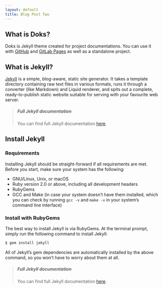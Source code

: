```yaml
---
layout: default
title: Blog Post Two
---
```

## What is Doks?

Doks is Jekyll theme created for project documentations.
You can use it with [GitHub](https://github.com) and [GitLab Pages](https://gitlab.com) as well as a standalone project.

## What is Jekyll?

[Jekyll](https://jekyllrb.com) is a simple, blog-aware, static site generator. It takes a template directory containing raw text files in various formats, runs it through a converter (like Markdown) and Liquid renderer, and spits out a complete, ready-to-publish static website suitable for serving with your favourite web server.

> ##### Full Jekyll documentation
> You can find full Jekyll documentation [here](https://jekyllrb.com).

## Install Jekyll

### Requirements

Installing Jekyll should be straight-forward if all requirements are met. Before you start, make sure your system has the following:

- GNU/Linux, Unix, or macOS
- Ruby version 2.0 or above, including all development headers
- RubyGems
- GCC and Make (in case your system doesn’t have them installed, which you can check by running `gcc -v` and `make -v` in your system’s command line interface)

### Install with RubyGems

The best way to install Jekyll is via RubyGems. At the terminal prompt, simply run the following command to install Jekyll:

```bash
$ gem install jekyll
```

All of Jekyll’s gem dependencies are automatically installed by the above command, so you won’t have to worry about them at all.

> ##### Full Jekyll documentation
> You can find full Jekyll documentation [here](https://jekyllrb.com).
